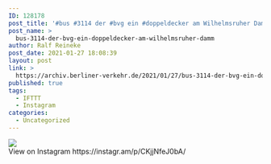 ```yaml
---
ID: 128178
post_title: '#bus #3114 der #bvg ein #doppeldecker am Wilhelmsruher Damm'
post_name: >
  bus-3114-der-bvg-ein-doppeldecker-am-wilhelmsruher-damm
author: Ralf Reineke
post_date: 2021-01-27 18:08:39
layout: post
link: >
  https://archiv.berliner-verkehr.de/2021/01/27/bus-3114-der-bvg-ein-doppeldecker-am-wilhelmsruher-damm/
published: true
tags:
  - IFTTT
  - Instagram
categories:
  - Uncategorized
---
```

<div><img src='https://scontent-iad3-1.cdninstagram.com/v/t51.29350-15/142343359_113526167361412_5499284361342733429_n.jpg?_nc_cat=107&ccb=2&_nc_sid=8ae9d6&_nc_ohc=iMle1N8WBPAAX8WX5g0&_nc_ht=scontent-iad3-1.cdninstagram.com&oh=408b15136850d637fb19b1907fa749f4&oe=60367383' style='max-width:600px;' /><br/><div>View on Instagram https://instagr.am/p/CKjjNfeJ0bA/</div></div>